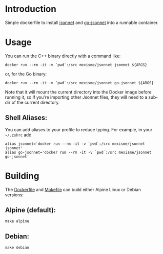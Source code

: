 # Introduction

Simple dockerfile to install [jsonnet](https://github.com/google/jsonnet) and [go-jsonnet](https://github.com/google/go-jsonnet) into a runnable container. 

# Usage

You can run the C++ binary directly with a command like:
```
docker run --rm -it -v `pwd`:/src mexisme/jsonnet jsonnet ${ARGS}
```
or, for the Go binary:
```
docker run --rm -it -v `pwd`:/src mexisme/jsonnet go-jsonnet ${ARGS}
```

Note that it will mount the current directory into the Docker image before running it, so if you're importing other Jsonnet
files, they will need to a sub-dir of the current directory.

## Shell Aliases:

You can add aliases to your profile to reduce typing. For example, in your `~/.zshrc` add

```
alias jsonnet='docker run --rm -it -v `pwd`:/src mexisme/jsonnet jsonnet'
alias go-jsonnet='docker run --rm -it -v `pwd`:/src mexisme/jsonnet go-jsonnet'
```

# Building

The [Dockerfile](./Dockerfile) and [Makefile](./Makefile) can build either Alpine Linux or Debian versions:

## Alpine (default):
```
make alpine
```

## Debian:
```
make debian
```
